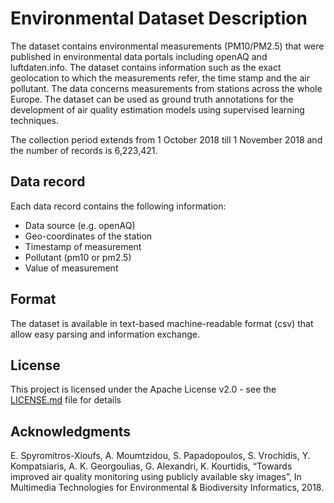 # Environmental Dataset Description

The dataset contains environmental measurements (PM10/PM2.5) that were published in environmental data portals including openAQ and luftdaten.info. The dataset contains information such as the exact geolocation to which the measurements refer, the time stamp and the air pollutant. The data concerns measurements from stations across the whole Europe.
The dataset can be used as ground truth annotations for the development of air quality estimation models using supervised learning techniques. 

The collection period extends from 1 October 2018 till 1 November 2018 and the number of records is 6,223,421.

## Data record
Each data record contains the following information:
*	Data source (e.g. openAQ)
*	Geo-coordinates of the station
*	Timestamp of measurement
*	Pollutant (pm10 or pm2.5)
*	Value of measurement

## Format

The dataset is available in text-based machine-readable format (csv) that allow easy parsing and information exchange.

## License

This project is licensed under the Apache License v2.0 - see the [LICENSE.md](https://www.apache.org/licenses/LICENSE-2.0) file for details

## Acknowledgments

E. Spyromitros-Xioufs, A. Moumtzidou, S. Papadopoulos, S. Vrochidis, Y. Kompatsiaris, A. K. Georgoulias, G. Alexandri, K. Kourtidis, “Towards improved air quality monitoring using publicly available sky images”, In Multimedia Technologies for Environmental & Biodiversity Informatics, 2018.
